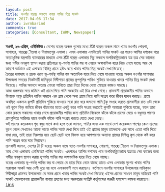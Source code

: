 ```yaml
---
layout: post
title: নওগাঁর বরেন্দ্র অঞ্চলে খাবার পানির তিব্র সংকট
date: 2017-04-06 17:34
author: iwrmbarind
comments: true
categories: [Consultant, IWRM, Newspaper]
---
```

<div><strong>নওগাঁ, ২৬ এপ্রিল, এবিনিউজ :</strong> দেশের বরেন্দ্র অঞ্চল গুলোর মধ্যে ঠাঁঠাঁ বরেন্দ্র অঞ্চল নামে খ্যাত নওগাঁর পোরশা, সাপাহার, পতœীতলা ও নিয়ামতপুর এলাকা। এসব এলাকায় এমনিতেই পানির সংকট এর পরেও আশির দশকের পরে অত্যাধুনিক যন্ত্রপাতি ব্যাবহারের মাধ্যমে এসব ঠাঁঠাঁ বরেন্দ্র এলাকার নিচু অঞ্চলে অপরিকল্পিতভাবে যত্র তত্র সেচ কাজের জন্য গভীর নলকূপ স্থাপন করায় প্রতিবছর ভূ-গর্ভস্থ পানির স্তর বা লেয়ার অস্বাবাভিক হারে নিচে নেমে যাচ্ছে আর সে কারণে বর্তমানে এই এলাকার বিভিন্ন গ্রামে হঠাৎ করে খাবার পানির তিব্র সংকট দেখা দিয়েছে।</div>
<div>চৈত্রের দাবাদাহ ও প্রচন্ড খরায় ভূ-গর্ভস্থ পানির স্তর অত্যাধিক হারে নিচে নেমে যাওয়ায় বরেন্দ্র অঞ্চল নওগাঁর সাপাহার উপজেলা সদরের নিকটবর্তী মানিকুড়া দিঘীপাড়া গ্রামের কূপগুলির পানিও শুকিয়ে যাওয়ায় খাবার পানির তিব্র সংকট দেখা দিয়েছে। পানির অভাবে অত্যন্ত নোংরা পানিতে তারা নিত্য দিনের ধোয়া মোছার কাজও সারছে।</div>
<div>আজ মঙ্গলবার সরে জমিনে ওই গ্রামে গিয়ে পানি সংকটের এই চিত্র দেখা গেছে। গ্রামবাসী প্রয়োজনীয় পানির অভাবে বিপাকে পড়ে প্রতিদিন পানির সন্ধানে এক গ্রাম থেকে অন্য গ্রামে গিয়ে পানি সংগ্রহ করে জীবন যাপন করছে। গ্রামে অবস্থিত একমাত্র কূপটি প্রতিদিন শুকিয়ে যাওয়ায় সারা রাত ধরে জমানো পানি টুকু সংগ্রহ করতে গ্রামবাসীরা রাত ৩টা থেকে ওই কূপে ভিড় জমিয়ে জীবন বাঁচানোর মতো একটু করে পানি সংগ্রহ করতেই কূপটি আবারো শুকিয়ে যাচ্ছে, ফলে তারা কোন রকমে সকালের খাবার শেষে প্রয়োজনীয় পানির জন্য প্রতিদিন বিকেলে ঝাঁকে ঝাঁকে গ্রামের মেয়ে ও বধুদের পাশের গ্রামগুলিতে সারিবদ্ধ ভাবে কলসি কাঁকে পানি সংগ্রহ করতে যেতে দেখা গেছে।</div>
<div>ওই গ্রামের কয়েকজন গৃহ বধুর সাথে কথা হলে তারা জানান, পানির জন্য এক সাথে বেশ কয়েকজন পাশ্বের কোন গ্রামের কূপে গেলে সেখানেও আস্তে আস্তে পানির সঙ্কট দেখা দিবে তাই ওই গ্রামের মানুষ তাদেরকে এক সাথে এতো পানি দিতে বাধা দেয়, তাই তারা নিরুপায় হয়ে ছোট ছোট দলে বিভক্ত হয়ে আশপাশের অন্যান্য গ্রামের বিভিন্ন কূপ থেকে কষ্ট করে পানি সংগ্রহ করে ঘরে ফিরছেন।</div>
<div>গ্রামবাসী জানান, দেশের ঠাঁ ঠাঁ বরেন্দ্র অঞ্চল নামে খ্যাত নওগাঁর সাপাহার, পোরশা, পতœীতলা ও নিয়ামতপুর এলাকা। আর এসব এলাকায় এমনিতেই পানির সংকট। এরপরেও আশির দশকের পরে অপরিকল্পিতভাবে যত্রতত্র সেচ কাজের জন্য গভীর নলকূপ স্থাপন করায় ভূগর্ভস্থ পানির স্তর অস্বাভাবিক হারে নিচে নেমে যাচ্ছে।</div>
<div>বরেন্দ্র এলাকায় ভূ-গর্ভস্থ পানির স্তর বা লেয়ার যে হারে নিচে নেমে যাচ্ছে তাতে এসব এলাকায় সুপেয় খাবার পানির মারাত্মক সংকট আর বেশী দুরে নয় বলে এলাকাবাসী মনে করছেন। বর্তমানে নওগাঁর সাপাহার উপজেলার মানিকুড়া দিঘীপাড়া গ্রামসহ উপজেলার যে সমস্ত গ্রামে খাবার পানির সংকট দেখা দিয়েছে ওইসব গ্রামের সাধরণ মানুষ অচিরেই পানি সংকট মোকাবেলায় প্রয়োজনীয় ব্যবস্থা গ্রহণের জন্য সরকারের সংশ্লিষ্ট কর্তৃপক্ষের জরুরী হস্তক্ষেপ কামনা করেছেন।</div>
<div><a href="http://www.abnews24.com/2016/04/26/6672">Link</a></div>
